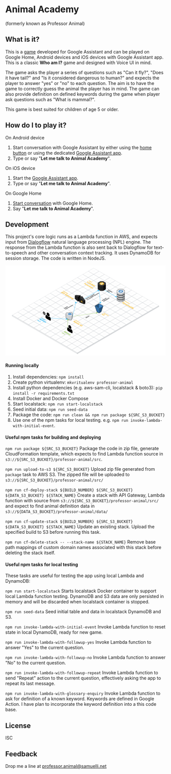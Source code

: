 # Animal Academy
(formerly known as Professor Animal)

## What is it?
This is a [game](https://assistant.google.com/services/a/uid/0000000d710d70f0) developed for Google Assistant and can be played on Google Home, Android devices and iOS devices with Google Assistant app. This is a classic **Who am I?** game and designed with Voice UI in mind.

The game asks the player a series of questions such as "Can it fly?", "Does it have tail?" and "Is it considered dangerous to human?" and expects the player to answer "yes" or "no" to each question. The aim is to have the game to correctly guess the animal the player has in mind. The game can also provide definition on defined keywords during the game when player ask questions such as "What is mammal?". 

This game is best suited for children of age 5 or older.

## How do I to play it?
On Android device
1. Start conversation with Google Assistant by either using the [home button](https://support.google.com/assistant/answer/7172657?co=GENIE.Platform%3DAndroid&oco=0) or using the dedicated [Google Assistant app](https://play.google.com/store/apps/details?id=com.google.android.apps.googleassistant&hl=en).
1. Type or say "**Let me talk to Animal Academy**".

On iOS device
1. Start the [Google Assistant app](https://itunes.apple.com/au/app/google-assistant/id1220976145?mt=8).
1. Type or say "**Let me talk to Animal Academy**".

On Google Home
1. [Start conversation](https://support.google.com/googlehome/answer/7207759?hl=en-AU&ref_topic=7196346) with Google Home.
1. Say "**Let me talk to Animal Academy**".

## Development
This project's core logic runs as a Lambda function in AWS, and expects input from [Dialogflow](https://dialogflow.com) natural language processing (NPL) engine. The response from the Lambda function is also sent back to Dialogflow for text-to-speech and other conversation context tracking. It uses DynamoDB for session storage. The code is written in NodeJS.

![Architecture Overview](img/architecture.png?raw=true "Architecture Overview")

#### Running locally
1. Install dependencies: `npm install`
1. Create python virtualenv: `mkvritualenv professor-animal`
1. Install python dependencies (e.g. aws-sam-cli, localstack & boto3): `pip install -r requirements.txt`
1. Install Docker and Docker Compose
1. Start localstack: `npm run start-localstack`
1. Seed initial data: `npm run seed-data`
1. Package the code: `npm run clean && npm run package ${SRC_S3_BUCKET}`
1. Use one of the npm tasks for local testing. e.g. `npm run invoke-lambda-with-initial-event`.

#### Useful npm tasks for building and deploying
`npm run package ${SRC_S3_BUCKET}` Package the code in zip file, generate CloudFormation template, which expects to find Lambda function source in `s3://${SRC_S3_BUCKET}/professor-animal/src`.

`npm run upload-to-s3 ${SRC_S3_BUCKET}` Upload zip file generated from `package` task to AWS S3. The zipped file will be uploaded to `s3://${SRC_S3_BUCKET}/professor-animal/src/`

`npm run cf-deploy-stack ${BUILD_NUMBER} ${SRC_S3_BUCKET} ${DATA_S3_BUCKET} ${STACK_NAME}` Create a stack with API Gateway, Lambda function with source from `s3://${SRC_S3_BUCKET}/professor-animal/src/` and expect to find animal definition data in `s3://${DATA_S3_BUCKET}/professor-animal/data/`

`npm run cf-update-stack ${BUILD_NUMBER} ${SRC_S3_BUCKET} ${DATA_S3_BUCKET} ${STACK_NAME}` Update an existing stack. Upload the specified build to S3 before running this task.

`npm run cf-delete-stack -- --stack-name ${STACK_NAME}` Remove base path mappings of custom domain names associated with this stack before deleting the stack itself.   

#### Useful npm tasks for local testing
These tasks are useful for testing the app using local Lambda and DynamoDB:

`npm run start-localstack` Starts localstack Docker container to support local Lambda function testing. DynamoDB and S3 data are only persisted in memory and will be discarded when localstack container is stopped.

`npm run seed-data` Seed initial table and data in localstack DynamoDB and S3.

`npm run invoke-lambda-with-initial-event` Invoke Lambda function to reset state in local DynamoDB, ready for new game.

`npm run invoke-lambda-with-followup-yes` Invoke Lambda function to answer "Yes" to the current question.

`npm run invoke-lambda-with-followup-no` Invoke Lambda function to answer "No" to the current question.

`npm run invoke-lambda-with-followup-repeat` Invoke Lambda function to send "Repeat" action to the current question, effectively asking the app to repeat its last message.

`npm run invoke-lambda-with-glossary-enquiry` Invoke Lambda function to ask for definition of a known keyword. Keywords are defined in Google Action. I have plan to incorporate the keyword definition into a this code base.

## License
ISC

## Feedback
Drop me a line at professor.animal@samuelli.net